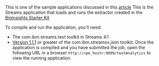 
This is one of the sample applications discussed in this [article](https://developer.ibm.com/streamsdev/docs/real-time-text)
This is the Streams application that loads and runs the extractor created in the [BigInsights Starter Kit](https://ibm-open-platform.ibm.com/biginsights/starterkits/biginsights-starter-kit2-cloud/starterkit2cloud.html#/starterkit)

To compile and run the application, you'll need:
- The com.ibm.streams.text toolkit in Streams 4.1
- [Version 1.1.1](https://github.com/IBMStreams/streamsx.json/releases) or greater of the com.ibm.streamsx.json toolkit.
Once the application is compiled and you have submitted the job, open the following URL in a browser  `http://<pe_host>:9899/textAnalytics` to view the running application.
